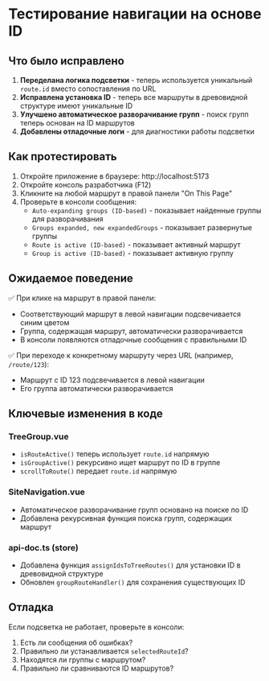 # Тестирование навигации на основе ID

## Что было исправлено

1. **Переделана логика подсветки** - теперь используется уникальный `route.id` вместо сопоставления по URL
2. **Исправлена установка ID** - теперь все маршруты в древовидной структуре имеют уникальные ID
3. **Улучшено автоматическое разворачивание групп** - поиск групп теперь основан на ID маршрутов
4. **Добавлены отладочные логи** - для диагностики работы подсветки

## Как протестировать

1. Откройте приложение в браузере: http://localhost:5173
2. Откройте консоль разработчика (F12)
3. Кликните на любой маршрут в правой панели "On This Page"
4. Проверьте в консоли сообщения:
   - `Auto-expanding groups (ID-based)` - показывает найденные группы для разворачивания
   - `Groups expanded, new expandedGroups` - показывает развернутые группы
   - `Route is active (ID-based)` - показывает активный маршрут
   - `Group is active (ID-based)` - показывает активную группу

## Ожидаемое поведение

✅ При клике на маршрут в правой панели:

- Соответствующий маршрут в левой навигации подсвечивается синим цветом
- Группа, содержащая маршрут, автоматически разворачивается
- В консоли появляются отладочные сообщения с правильными ID

✅ При переходе к конкретному маршруту через URL (например, `/route/123`):

- Маршрут с ID 123 подсвечивается в левой навигации
- Его группа автоматически разворачивается

## Ключевые изменения в коде

### TreeGroup.vue

- `isRouteActive()` теперь использует `route.id` напрямую
- `isGroupActive()` рекурсивно ищет маршрут по ID в группе
- `scrollToRoute()` передает `route.id` напрямую

### SiteNavigation.vue

- Автоматическое разворачивание групп основано на поиске по ID
- Добавлена рекурсивная функция поиска групп, содержащих маршрут

### api-doc.ts (store)

- Добавлена функция `assignIdsToTreeRoutes()` для установки ID в древовидной структуре
- Обновлен `groupRouteHandler()` для сохранения существующих ID

## Отладка

Если подсветка не работает, проверьте в консоли:

1. Есть ли сообщения об ошибках?
2. Правильно ли устанавливается `selectedRouteId`?
3. Находятся ли группы с маршрутом?
4. Правильно ли сравниваются ID маршрутов?
